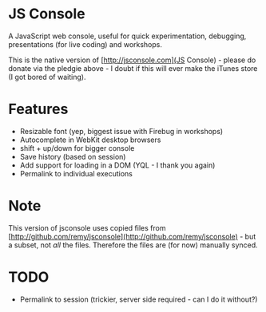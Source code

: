 # JS Console

A JavaScript web console, useful for quick experimentation, debugging, presentations (for live coding) and workshops.

This is the native version of [http://jsconsole.com](JS Console) - please do donate via the pledgie above - I doubt if this will ever make the iTunes store (I got bored of waiting).

# Features

- Resizable font (yep, biggest issue with Firebug in workshops)
- Autocomplete in WebKit desktop browsers
- shift + up/down for bigger console
- Save history (based on session)
- Add support for loading in a DOM (YQL - I thank you again)
- Permalink to individual executions

# Note

This version of jsconsole uses copied files from [http://github.com/remy/jsconsole](http://github.com/remy/jsconsole) - but a subset, not *all* the files. Therefore the files are (for now) manually synced.

# TODO

- Permalink to session (trickier, server side required - can I do it without?)